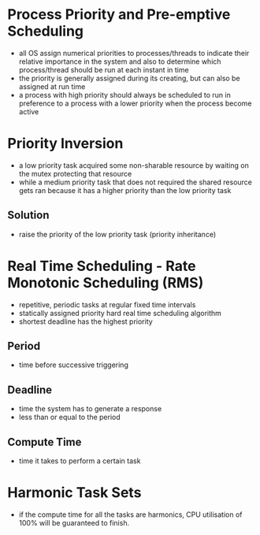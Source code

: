 # Process Priority and Pre-emptive Scheduling
- all OS assign numerical priorities to processes/threads to indicate their relative importance in the system and also to determine which process/thread should be run at each instant in time
- the priority is generally assigned during its creating, but can also be assigned at run time
- a process with high priority should always be scheduled to run in preference to a process with a lower priority when the process become active

# Priority Inversion
- a low priority task acquired some non-sharable resource by waiting on the mutex protecting that resource
- while a medium priority task that does not required the shared resource gets ran because it has a higher priority than the low priority task
## Solution
- raise the priority of the low priority task (priority inheritance)

# Real Time Scheduling - Rate Monotonic Scheduling (RMS)
- repetitive, periodic tasks at regular fixed time intervals
- statically assigned priority hard real time scheduling algorithm
- shortest deadline has the highest priority

## Period
- time before successive triggering

## Deadline
- time the system has to generate a response
- less than or equal to the period

## Compute Time
- time it takes to perform a certain task

# Harmonic Task Sets
- if the compute time for all the tasks are harmonics, CPU utilisation of 100% will be guaranteed to finish.
